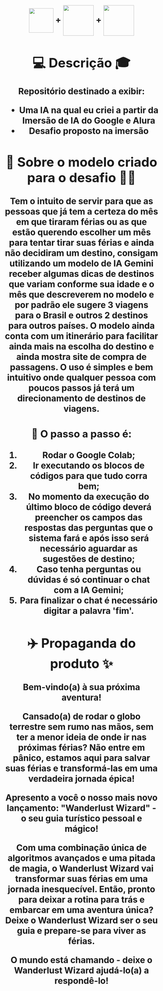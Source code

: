 
<h1 align="center"><img height ="80em" src="https://logosmarcas.net/wp-content/uploads/2020/09/Google-Logo-650x366.png" align ="center"> + <align="center"><img height ="100em" src="https://logospng.org/download/google-gemini/google-gemini-256.png" align ="center"> + <align="center"><img height ="100em" src="https://i.ytimg.com/vi/d1zJ5LPnAcg/maxresdefault.jpg" align ="center">


## 💻 Descrição 🎓
Repositório destinado a exibir: 
- Uma IA na qual eu criei a partir da Imersão de IA do Google e Alura
- Desafio proposto na imersão

## 🚀 Sobre o modelo criado para o desafio 👨‍🎓
Tem o intuito de servir para que as pessoas que já tem a certeza do mês em que tiraram férias ou as que estão querendo escolher um mês para tentar tirar suas férias e ainda não decidiram um destino, consigam utilizando um modelo de IA Gemini receber algumas dicas de destinos que variam conforme sua idade e o mês que descreverem no modelo e por padrão ele sugere 3 viagens para o Brasil e outros 2 destinos para outros países.
O modelo ainda conta com um itinerário para facilitar ainda mais na escolha do destino e ainda mostra site de compra de passagens.
O uso é simples e bem intuitivo onde qualquer pessoa com poucos passos já terá um direcionamento de destinos de viagens. 

### 📌 O passo a passo é: 
1) Rodar o Google Colab;
2) Ir executando os blocos de códigos para que tudo corra bem;
3) No momento da execução do último bloco de código deverá preencher os campos das respostas das perguntas que o sistema fará e após isso será necessário aguardar as sugestões de destino;
4) Caso tenha perguntas ou dúvidas é só continuar o chat com a IA Gemini;
5) Para finalizar o chat é necessário digitar a palavra 'fim'.

## ✈️ Propaganda do produto ✨
Bem-vindo(a) à sua próxima aventura!

Cansado(a) de rodar o globo terrestre sem rumo nas mãos, sem ter a menor ideia de onde ir nas próximas férias? Não entre em pânico, estamos aqui para salvar suas férias e transformá-las em uma verdadeira jornada épica!

Apresento a você o nosso mais novo lançamento: **"Wanderlust Wizard"** -  o seu guia turístico pessoal e mágico!

Com uma combinação única de algoritmos avançados e uma pitada de magia, o Wanderlust Wizard vai transformar suas férias em uma jornada inesquecível. Então, pronto para deixar a rotina para trás e embarcar em uma aventura única? Deixe o Wanderlust Wizard ser o seu guia e prepare-se para viver as férias.

O mundo está chamando - deixe o Wanderlust Wizard ajudá-lo(a) a respondê-lo!
